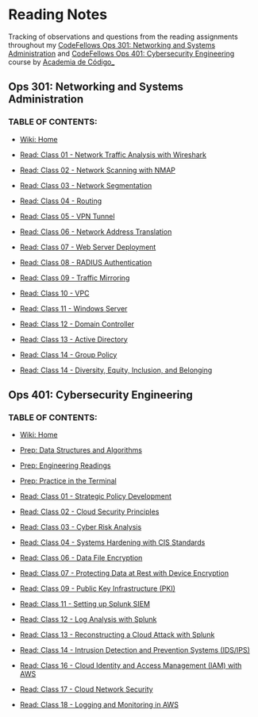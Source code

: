 # Reading Notes

Tracking of observations and questions from the reading assignments throughout my [CodeFellows Ops 301: Networking and Systems Administration](https://www.codefellows.org/courses/ops-301/networking-and-systems-administration/) and [CodeFellows Ops 401: Cybersecurity Engineering](https://www.codefellows.org/courses/ops-401/cybersecurity-engineering/) course by [Academia de Código_](https://www.cybersecurity.academiadecodigo.org/)

## Ops 301: Networking and Systems Administration

### TABLE OF CONTENTS:

- [Wiki: Home](https://github.com/itzvenom/lisbon-ops-301n1-reading-notes/wiki)

- [Read: Class 01 - Network Traffic Analysis with Wireshark](https://github.com/itzvenom/lisbon-ops-301n1-reading-notes/wiki/Read:-Class-01---Network-Traffic-Analysis-with-Wireshark)

- [Read: Class 02 - Network Scanning with NMAP](https://github.com/itzvenom/lisbon-ops-301n1-reading-notes/wiki/Read:-Class-02-Network-scanning-with-NMAP)

- [Read: Class 03 - Network Segmentation](https://github.com/itzvenom/lisbon-ops-301n1-reading-notes/wiki/Read:-Class-03---Network-Segmentation)

- [Read: Class 04 - Routing](https://github.com/itzvenom/lisbon-ops-301n1-reading-notes/wiki/Read:-Class-04-Routing)

- [Read: Class 05 - VPN Tunnel](https://github.com/itzvenom/lisbon-ops-301n1-reading-notes/wiki/Read:-Class-05---VPN-Tunnel)

- [Read: Class 06 - Network Address Translation](https://github.com/itzvenom/lisbon-ops-301n1-reading-notes/wiki/Read:-Class-06---Network-Address-Translation)

- [Read: Class 07 - Web Server Deployment](https://github.com/itzvenom/lisbon-ops-301n1-reading-notes/wiki/Read:-Class-07-Web-Server-Deployment)

- [Read: Class 08 - RADIUS Authentication](https://github.com/itzvenom/lisbon-ops-301n1-reading-notes/wiki/Read:-Class-08-RADIUS-Authentication)

- [Read: Class 09 - Traffic Mirroring](https://github.com/itzvenom/lisbon-ops-301n1-reading-notes/wiki/Read:-Class-09-Traffic-Mirroring)

- [Read: Class 10 - VPC](https://github.com/itzvenom/lisbon-ops-301n1-reading-notes/wiki/Read:-Class-10-VPC)

- [Read: Class 11 - Windows Server](https://github.com/itzvenom/lisbon-ops-301n1-reading-notes/wiki/Read:-Class-11-Windows-Server)

- [Read: Class 12 - Domain Controller](https://github.com/itzvenom/lisbon-ops-301n1-reading-notes/wiki/Read:-Class-12---Domain-Controller)

- [Read: Class 13 - Active Directory](https://github.com/itzvenom/lisbon-ops-301n1-reading-notes/wiki/Read:-Class-13---Active-Directory)

- [Read: Class 14 - Group Policy](https://github.com/itzvenom/lisbon-ops-301n1-reading-notes/wiki/Read:-Class-14---Group-Policy)

- [Read: Class 14 - Diversity, Equity, Inclusion, and Belonging](https://github.com/itzvenom/lisbon-ops-301n1-reading-notes/wiki/Read:-Class-14:-Diversity,-Equity,-Inclusion,-and-Belonging)

## Ops 401: Cybersecurity Engineering

### TABLE OF CONTENTS:

- [Wiki: Home](https://github.com/itzvenom/lisbon-ops-cybersecurity-401n1-reading-notes/wiki)

- [Prep: Data Structures and Algorithms](https://github.com/itzvenom/lisbon-ops-cybersecurity-401n1-reading-notes/wiki/Prep:-Data-Structures-and-Algorithms)

- [Prep: Engineering Readings](https://github.com/itzvenom/lisbon-ops-cybersecurity-401n1-reading-notes/wiki/Prep:-Engineering-Readings)

- [Prep: Practice in the Terminal](https://github.com/itzvenom/lisbon-ops-cybersecurity-401n1-reading-notes/wiki/Prep:-Practice-in-the-Terminal)

- [Read: Class 01 - Strategic Policy Development](https://github.com/itzvenom/lisbon-ops-cybersecurity-401n1-reading-notes/wiki/Read:-Class-01---Strategic-Policy-Development)

- [Read: Class 02 - Cloud Security Principles](https://github.com/itzvenom/lisbon-ops-cybersecurity-401n1-reading-notes/wiki/Read:-Class-02---Cloud-Security-Principles-and-Frameworks)

- [Read: Class 03 - Cyber Risk Analysis](https://github.com/itzvenom/lisbon-ops-cybersecurity-401n1-reading-notes/wiki/Read:-Class-03---Cyber-Risk-Analysis)

- [Read: Class 04 - Systems Hardening with CIS Standards](https://github.com/itzvenom/lisbon-ops-cybersecurity-401n1-reading-notes/wiki/Read:-Class-04---Systems-Hardening-with-CIS-Standards)

- [Read: Class 06 - Data File Encryption](https://github.com/itzvenom/lisbon-ops-cybersecurity-401n1-reading-notes/wiki/Read:-Class-06---Data-File-Encryption)

- [Read: Class 07 - Protecting Data at Rest with Device Encryption](https://github.com/itzvenom/lisbon-ops-cybersecurity-401n1-reading-notes/wiki/Read:-Class-07---Protecting-Data-at-Rest-with-Device-Encryption)

- [Read: Class 09 - Public Key Infrastructure (PKI)](https://github.com/itzvenom/lisbon-ops-cybersecurity-401n1-reading-notes/wiki/Read:-Class-09---Public-Key-Infrastructure-(PKI))

- [Read: Class 11 - Setting up Splunk SIEM](https://github.com/itzvenom/lisbon-ops-cybersecurity-401n1-reading-notes/wiki/Read:-Class-11-Setting-up-Splunk-SIEM)

- [Read: Class 12 - Log Analysis with Splunk](https://github.com/itzvenom/lisbon-ops-cybersecurity-401n1-reading-notes/wiki/Read:-Class-12-Log-Analysis-with-Splunk)

- [Read: Class 13 - Reconstructing a Cloud Attack with Splunk](https://github.com/itzvenom/lisbon-ops-cybersecurity-401n1-reading-notes/wiki/Read:-Class-13-Reconstructing-a-Cloud-Attack-with-Splunk)

- [Read: Class 14 - Intrusion Detection and Prevention Systems (IDS/IPS)](https://github.com/itzvenom/lisbon-ops-cybersecurity-401n1-reading-notes/wiki/Read:-Class-14---Intrusion-Detection-and-Prevention-Systems-(IDS-IPS))

- [Read: Class 16 - Cloud Identity and Access Management (IAM) with AWS](https://github.com/itzvenom/lisbon-ops-cybersecurity-401n1-reading-notes/wiki/Read:-Class-16---Cloud-Identity-and-Access-Management-(IAM)-with-AWS)

- [Read: Class 17 - Cloud Network Security](https://github.com/itzvenom/lisbon-ops-cybersecurity-401n1-reading-notes/wiki/Read:-Class-17---Cloud-Network-Security)

- [Read: Class 18 - Logging and Monitoring in AWS](https://github.com/itzvenom/lisbon-ops-cybersecurity-401n1-reading-notes/wiki/Read:-Class-18---Logging-and-Monitoring-in-AWS)
